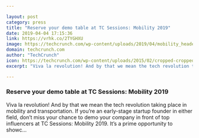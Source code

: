 ```yaml
---

layout: post
category: press
title: "Reserve your demo table at TC Sessions: Mobility 2019"
date: 2019-04-04 17:15:36
link: https://vrhk.co/2TYGHXU
image: https://techcrunch.com/wp-content/uploads/2019/04/mobility_header_post.png?w=734
domain: techcrunch.com
author: "TechCrunch"
icon: https://techcrunch.com/wp-content/uploads/2015/02/cropped-cropped-favicon-gradient.png?w=180
excerpt: "Viva la revolution! And by that we mean the tech revolution taking place in mobility and transportation. If you’re an early-stage startup founder in either field, don’t miss your chance to demo your company in front of top influencers at TC Sessions: Mobility 2019. It’s a prime opportunity to showc…"

---
```


### Reserve your demo table at TC Sessions: Mobility 2019

Viva la revolution! And by that we mean the tech revolution taking place in mobility and transportation. If you’re an early-stage startup founder in either field, don’t miss your chance to demo your company in front of top influencers at TC Sessions: Mobility 2019. It’s a prime opportunity to showc…